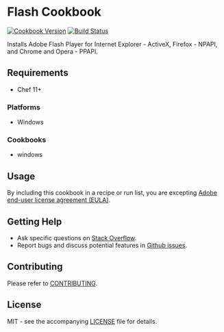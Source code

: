 # Flash Cookbook

[![Cookbook Version](http://img.shields.io/cookbook/v/flash.svg?style=flat-square)][supermarket]
[![Build Status](http://img.shields.io/travis/dhoer/chef-flash.svg?style=flat-square)][travis]

[supermarket]: https://supermarket.chef.io/cookbooks/flash
[travis]: https://travis-ci.org/dhoer/chef-flash

Installs Adobe Flash Player for Internet Explorer - ActiveX, Firefox - NPAPI, and Chrome and Opera - PPAPI.

## Requirements

- Chef 11+

### Platforms

- Windows

### Cookbooks

- windows

## Usage

By including this cookbook in a recipe or run list, you are excepting 
[Adobe end-user license agreement (EULA)](http://www.adobe.com/products/eula/tools/flashplayer_usage.html).

## Getting Help

- Ask specific questions on [Stack Overflow](http://stackoverflow.com/questions/tagged/flash).
- Report bugs and discuss potential features in [Github issues](https://github.com/dhoer/chef-flash/issues).

## Contributing

Please refer to [CONTRIBUTING](https://github.com/dhoer/chef-flash/blob/master/CONTRIBUTING.md).

## License

MIT - see the accompanying [LICENSE](https://github.com/dhoer/chef-flash/blob/master/LICENSE.md) file for details.
